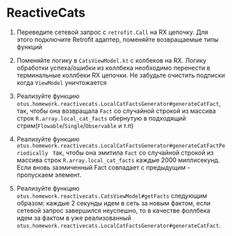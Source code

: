 # ReactiveCats

1. Переведите сетевой запрос с `retrofit.Call` на RX цепочку. Для этого подключите Retrofit адаптер,
 поменяйте возвращаемые типы функций

2. Поменяйте логику в `CatsViewModel.kt` с колбеков на RX. Логику обработки успеха/ошибки из коллбека
 необходимо перенести в терминальные коллбеки RX цепочки. Не забудьте очистить подписки когда `ViewModel` уничтожается

3. Реализуйте функцию `otus.homework.reactivecats.LocalCatFactsGenerator#generateCatFact`, так, чтобы
 она возвращала `Fact` со случайной строкой  из массива строк `R.array.local_cat_facts` обернутую в
 подходящий стрим(`Flowable`/`Single`/`Observable` и т.п)

4. Реализуйте функцию `otus.homework.reactivecats.LocalCatFactsGenerator#generateCatFactPeriodically
` так, чтобы она эмитила `Fact` со случайной строкой из массива строк `R.array.local_cat_facts` каждые
 2000 миллисекунд. Если вновь заэмиченный Fact совпадает с предыдущим - пропускаем элемент.

5. Реализуйте функцию `otus.homework.reactivecats.CatsViewModel#getFacts` следующим образом:  каждые
 2 секунды идем в сеть за новым фактом, если сетевой запрос завершился неуспешно, то в качестве фоллбека
  идем за фактом в уже реализованный `otus.homework.reactivecats.LocalCatFactsGenerator#generateCatFact`.
